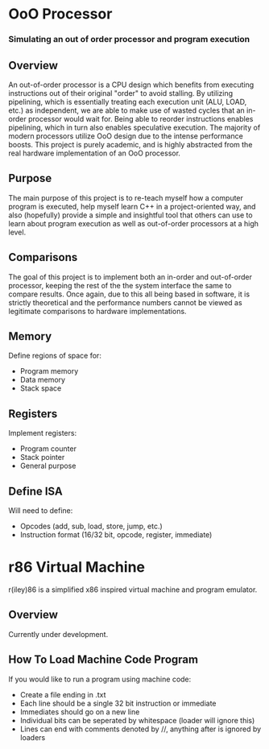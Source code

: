 # OoO Processor
### Simulating an out of order processor and program execution

## Overview
An out-of-order processor is a CPU design which benefits from executing instructions out of their original "order" to avoid stalling.
By utilizing pipelining, which is essentially treating each execution unit (ALU, LOAD, etc.) as independent, we are able to make use of wasted cycles that an in-order processor would wait for. Being able to reorder instructions enables pipelining, which in turn also enables speculative execution. The majority of modern processors utilize OoO design due to the intense performance boosts. This project is purely academic, and is highly abstracted from the real hardware implementation of an OoO processor. 

## Purpose
The main purpose of this project is to re-teach myself how a computer program is executed, help myself learn C++ in a project-oriented way, and also (hopefully) provide a simple and insightful tool that others can use to learn about program execution as well as out-of-order processors at a high level. 

## Comparisons
The goal of this project is to implement both an in-order and out-of-order processor, keeping the rest of the the system interface the same to compare results. Once again, due to this all being based in software, it is strictly theoretical and the performance numbers cannot be viewed as legitimate comparisons to hardware implementations.

## Memory
Define regions of space for:
* Program memory
* Data memory
* Stack space

## Registers
Implement registers:
* Program counter
* Stack pointer
* General purpose

## Define ISA
Will need to define:
* Opcodes (add, sub, load, store, jump, etc.)
* Instruction format (16/32 bit, opcode, register, immediate)
# r86 Virtual Machine
r(iley)86 is a simplified x86 inspired virtual machine and program emulator.

## Overview
Currently under development.

## How To Load Machine Code Program
If you would like to run a program using machine code:
* Create a file ending in .txt
* Each line should be a single 32 bit instruction or immediate
* Immediates should go on a new line
* Individual bits can be seperated by whitespace (loader will ignore this)
* Lines can end with comments denoted by //, anything after is ignored by loaders




